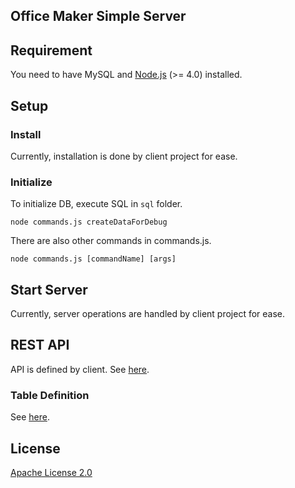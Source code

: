 Office Maker Simple Server
----

## Requirement

You need to have MySQL and [Node.js](https://nodejs.org/) (>= 4.0) installed.


## Setup

### Install

Currently, installation is done by client project for ease.

<!--
```
npm install
```
-->

### Initialize

To initialize DB, execute SQL in `sql` folder.

```
node commands.js createDataForDebug
```

There are also other commands in commands.js.

```
node commands.js [commandName] [args]
```

## Start Server

Currently, server operations are handled by client project for ease.


## REST API

API is defined by client. See [here](../../README.md).


### Table Definition

See [here](./sql/2-create-tables.sql).


## License

[Apache License 2.0](LICENSE)

